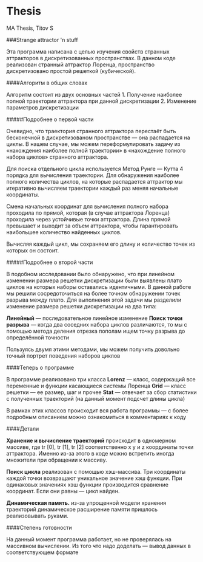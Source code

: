 # Thesis
MA Thesis, Titov S

###Strange attractor 'n stuff

Эта программа написана с целью изучения свойств странных аттракторов в дискретизованных пространствах. В данном коде реализован странный аттрактор Лоренца, пространство дискретизовано простой решеткой (кубической).

####Алгоритм в общих словах

Алгоритм состоит из двух основных частей 1. Получение наиболее полной траектории аттрактора при данной дискретизации 2. Изменение параметров дискретизации

#####Подробнее о первой части

Очевидно, что траектория странного аттрактора перестаёт быть бесконечной в дискретизованом пространстве — она распадается на циклы. В нашем случае, мы можем переформулировать задачу из «нахождения наиболее полной траектории» в «нахождение полного набора циклов» странного аттрактора.

Для поиска отдельного цикла используется Метод Рунге — Кутта 4 порядка для вычисления траектории. Для обнаружения наиболее полного количества циклов, на которые распадается аттрактор мы итеративно вычисляем траектории каждый раз меняя начальные координаты.

Смена начальных координат для вычисления полного набора проходила по прямой, которая (в случае аттрактора Лоренца) проходила через устойчивые точки аттрактора. Длина прямой превышает и выходит за объем аттрактора, чтобы гарантировать наибольшее количество найденных циклов.

Вычисляя каждый цикл, мы сохраняем его длину и количество точек из которых он состоит.

#####Подробнее о второй части

В подобном исследовании было обнаружено, что при линейном изменении размера решетки дискретизации были выявлены плато циклов на которых наборы оставались идентичными. В данной работе мы решили сосредоточиться на более точном обнаружении точек разрыва между плато. Для выполнения этой задачи мы разделили изменение размера решетки дискретизации на два типа:

**Линейный** — последовательное линейное изменение 
**Поиск точки разрыва** — когда два соседних набора циклов различаются, то мы с помощью метода деления отрезка пополам ищем точку разрыва    до определённой точности

Пользуясь двумя этими методами, мы можем получить довольно точный портрет поведения наборов циклов

####Теперь о программе

В программе реализовано три класса
  **Lorenz** — класс, содержащий все переменные и функции касающиеся системы Лоренца
  **Grid** — класс решетки — ее размер, шаг и прочее
  **Stat** — отвечает за сбор статистики с полученных траекторий (на данный момент подсчет длины цикла) 
 
В рамках этих классов происходит вся работа программы — с более подробным описанием можно ознакомиться в комментариях к коду

####Детали

**Хранение и вычисление траекторий** происходит в одномерном массиве, где tr [0], tr [1], tr [2] соответственно x y и z координаты точки аттрактора. Именно из-за этого в коде можно встретить иногда множители при обращении к массиву.

**Поиск цикла** реализован с помощью хэш-массива. Три координаты каждой точки возвращают уникальное значение хэш функции. При одинаковых значениях хэш функции производится сравнение координат. Если они равны — цикл найден.

**Динамическая память.** из-за упрощенной модели хранения траекторий динамическое расширение памяти пришлось реализовывать руками.

####Степень готовности

На данный момент программа работает, но не проверялась на массивном вычислении. Из того что надо доделать — вывод данных в соответствующем формате
